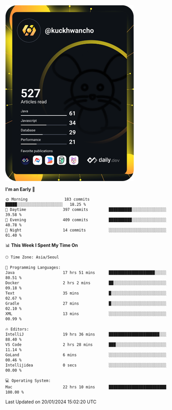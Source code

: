 <a href="https://app.daily.dev/kuckhwancho"><img src="https://github.com/kuckjwi0928/kuckjwi0928/blob/master/devcard.svg" width="400" alt="Kuckjwi Devcard"/></a>

<!--START_SECTION:waka-->
**I'm an Early 🐤** 

```text
🌞 Morning                183 commits         █████░░░░░░░░░░░░░░░░░░░░   18.25 % 
🌆 Daytime                397 commits         ██████████░░░░░░░░░░░░░░░   39.58 % 
🌃 Evening                409 commits         ██████████░░░░░░░░░░░░░░░   40.78 % 
🌙 Night                  14 commits          ░░░░░░░░░░░░░░░░░░░░░░░░░   01.40 % 
```


📊 **This Week I Spent My Time On** 

```text
🕑︎ Time Zone: Asia/Seoul

💬 Programming Languages: 
Java                     17 hrs 51 mins      ████████████████████░░░░░   80.51 % 
Docker                   2 hrs 2 mins        ██░░░░░░░░░░░░░░░░░░░░░░░   09.18 % 
Text                     35 mins             █░░░░░░░░░░░░░░░░░░░░░░░░   02.67 % 
Gradle                   27 mins             █░░░░░░░░░░░░░░░░░░░░░░░░   02.10 % 
XML                      13 mins             ░░░░░░░░░░░░░░░░░░░░░░░░░   00.99 % 

🔥 Editors: 
IntelliJ                 19 hrs 36 mins      ██████████████████████░░░   88.40 % 
VS Code                  2 hrs 28 mins       ███░░░░░░░░░░░░░░░░░░░░░░   11.14 % 
GoLand                   6 mins              ░░░░░░░░░░░░░░░░░░░░░░░░░   00.46 % 
Intellijidea             0 secs              ░░░░░░░░░░░░░░░░░░░░░░░░░   00.00 % 

💻 Operating System: 
Mac                      22 hrs 10 mins      █████████████████████████   100.00 % 
```


 Last Updated on 20/01/2024 15:02:20 UTC
<!--END_SECTION:waka-->
